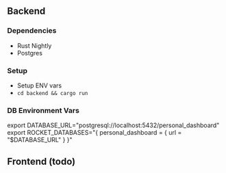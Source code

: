 ## Backend

### Dependencies
* Rust Nightly
* Postgres

### Setup
* Setup ENV vars
* `cd backend && cargo run`

### DB Environment Vars
export DATABASE_URL="postgresql://localhost:5432/personal_dashboard"
export ROCKET_DATABASES="{ personal_dashboard = { url = \"$DATABASE_URL\" } }"

## Frontend (todo)
